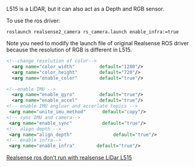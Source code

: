 
L515 is a LiDAR, but it can also act as a Depth and RGB sensor.

To use the ros driver:
```shell
roslaunch realsense2_camera rs_camera.launch enable_infra:=true
```

Note you need to modify the launch file of original Realsense ROS driver because the resolution of RGB is different in L515.

```xml
<!--change resolution of color-->
  <arg name="color_width"         default="1280"/>
  <arg name="color_height"        default="720"/>
  <arg name="enable_color"        default="true"/>

<!--enable IMU -->
  <arg name="enable_gyro"         default="true"/>
  <arg name="enable_accel"        default="true"/>
<!-- enable IMU angluar and accerlate topics -->
 <arg name="unite_imu_method"      default="copy"/>
<!-- sync IMU and camera-->
 <arg name="enable_sync"           default="true"/>   
<!-- align depth -->
 <arg name="align_depth"               default="true"/>
<!-- enable infra-->
 <arg name="enable_infra"        default="true"/>
```




[Realsense ros don't run with realsense LiDar L515](https://github.com/IntelRealSense/realsense-ros/issues/1348)